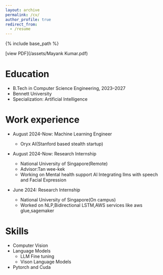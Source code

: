 ```yaml
---
layout: archive
permalink: /cv/
author_profile: true
redirect_from:
  - /resume
---
```


{% include base_path %}


[view PDF](/assets/Mayank Kumar.pdf)

Education
======
* B.Tech in Computer Science Engineering, 2023–2027
* Bennett University
* Specialization: Artificial Intelligence

Work experience
======
* August 2024-Now: Machine Learning Engineer
  * Oryx AI(Stanford based stealth startup)

* August 2024-Now: Research Internship
  * National University of Singapore(Remote)
  * Advisor:Tan wee-kek
  * Working on Mental health support AI Integrating llms with speech and Facial Expression

* June 2024: Research Internship
  * National University of Singapore(On campus)
  * Worked on NLP,Bidirectional LSTM,AWS services like aws glue,sagemaker

  
Skills
======
* Computer Vision
* Language Models
  * LLM Fine tuning
  * Vison Language Models
* Pytorch and Cuda


